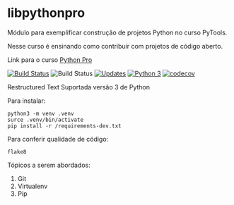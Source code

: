 # libpythonpro
Módulo para exemplificar construção de projetos Python no curso PyTools.

Nesse curso é ensinando como contribuir com projetos de código aberto.

Link para o curso [Python Pro](https://pythonpro.com.br/)

[![Build Status](https://travis-ci.com/tiagotardelli/libpythonpro.svg?branch=main)](https://travis-ci.com/tiagotardelli/libpythonpro)
![Build Status](https://github.com/tiagotardelli/libpythonpro/actions/workflows/libpythonpro.yml/badge.svg)
[![Updates](https://pyup.io/repos/github/tiagotardelli/libpythonpro/shield.svg)](https://pyup.io/repos/github/tiagotardelli/libpythonpro/)
[![Python 3](https://pyup.io/repos/github/tiagotardelli/libpythonpro/python-3-shield.svg)](https://pyup.io/repos/github/tiagotardelli/libpythonpro/)
[![codecov](https://codecov.io/gh/tiagotardelli/libpythonpro/branch/main/graph/badge.svg?token=YDFOAXA4Y2)](https://codecov.io/gh/tiagotardelli/libpythonpro)

Restructured Text
Suportada versão 3 de Python

Para instalar:
```console
python3 -m venv .venv
surce .venv/bin/activate
pip install -r /requirements-dev.txt

```

Para conferir qualidade de código:

```console
flake8

```

Tópicos a serem abordados:
1. Git
2. Virtualenv
3. Pip
